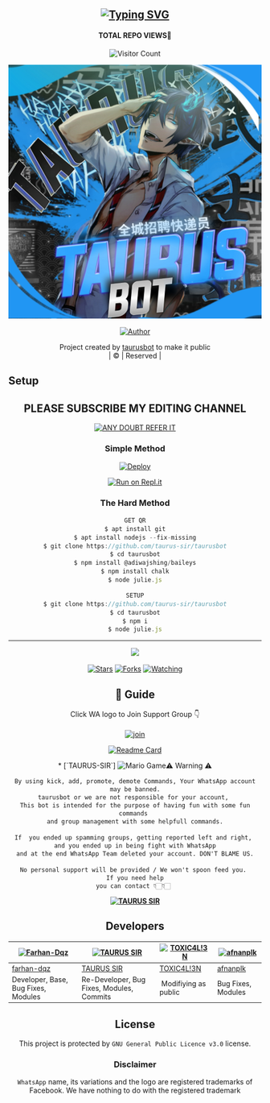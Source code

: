 <div align="center">

## [![Typing SVG](https://readme-typing-svg.herokuapp.com?font=Lemon+milk&color=F7000&lines=Welcome+to+taurusbot+WA+Bot+repo;Created+by+MUHAMMED;This+is+a+userbot+private+and+public+bot;With+more+features)](https://git.io/typing-svg)
#### TOTAL REPO VIEWS📍
![Visitor Count](https://profile-counter.glitch.me/taurus-sir/count.svg)

 </a>
</p>
  <p align="center">
<img src=TAURUS-SIR.jpg>
</p>
  <p align="center">
<a href="https://github.com/taurus-sir"><img title="Author" src="https://img.shields.io/badge/Author- MUHAMMED?color=blue&style=for-the- ubadge&logo=whatsapp"></a>
</p>
</div>
<p align="center">
Project created by <a href="https://github.com/taurus-sir">taurusbot</a> to make it public
    <br>
       | © |
        Reserved |
    <br> 
</p>

## Setup
<div align="center"> 


## PLEASE SUBSCRIBE MY EDITING CHANNEL

 [![ANY DOUBT REFER IT](https://www.linkpicture.com/q/YouTube-Logo-700x394.png)](https://youtube.com/channel/UCeYZqtAtdYq8VwSIkW34JMA)


  ### Simple Method
  
[![Deploy](https://www.herokucdn.com/deploy/button.svg)](https://heroku.com/deploy?template=https://github.com/taurus-sir/taurusbot) 
  
[![Run on Repl.it](https://repl.it/badge/github/quiec/whatsAlfa)](https://replit.com/@Farhandqz/JulieMwol)
  
### The Hard Method
```js
GET QR
$ apt install git
$ apt install nodejs --fix-missing
$ git clone https://github.com/taurus-sir/taurusbot
$ cd taurusbot
$ npm install @adiwajshing/baileys
$ npm install chalk
$ node julie.js
```
      
```js
SETUP
$ git clone https://github.com/taurus-sir/taurusbot
$ cd taurusbot
$ npm i
$ node julie.js
```

----

  <p align="center">
  <a href="httsp://github.com/TAURUS-SIR/taurusbot">
    
<a href="https://github.com/TAURUS-SIR/followers">
<img src="https://img.shields.io/github/repo-size/taurus-sir/taurusbot?color=green&label=Repo%20total%20size&style=plastic">
<p align="center">
<a href="https://github.com/TAURUS-SIR/followers"
<img title="Followers" src="https://img.shields.io/github/followers/TAURUS-SIR?color=blue&style=flat-square"></a>
<a href="https://github.com/TAURUS-SIR/taurusbot/stargazers/"><img title="Stars" src="https://img.shields.io/github/stars/taurus-sir/taurusbot?color=blue&style=flat-square"></a>
<a href="https://github.com/TAURUS-SIR/taurusbot/network/members"><img title="Forks" src="https://img.shields.io/github/forks/taurus-sir/taurusbot?color=blue&style=flat-square"></a>
<a href="https://github.com/TAURUS-SIR/taurusbot/watchers"><img title="Watching" src="https://img.shields.io/github/watchers/taurus-sir/taurusbot?label=Watchers&color=blue&style=flat-square"></a>
</p>

## 📢 Guide
Click WA logo to Join Support Group 👇
    <br>
<br>
  [![join](https://github.com/Alien-alfa/PublicBot/blob/main/wlogo.svg.png)](https://chat.whatsapp.com/EkMZJBMONOi5EDOISRE56E)
  <div align="center">
       
  [![Readme Card](https://github-readme-stats.vercel.app/api/pin/?username=taurus-sir&repo=taurusbot&theme=nightowl)](https://github.com/taurus-sir/taurusbot)
  </div>
* [`TAURUS-SIR`]
<img src="https://github.com/TheDudeThatCode/TheDudeThatCode/blob/master/Assets/Mario_Gameplay.gif" alt="Mario Game"

### ⚠ Warning ⚠

```
By using kick, add, promote, demote Commands, Your WhatsApp account may be banned.
taurusbot or we are not responsible for your account, 
This bot is intended for the purpose of having fun with some fun commands 
and group management with some helpfull commands.

If  you ended up spamming groups, getting reported left and right, 
and you ended up in being fight with WhatsApp
and at the end WhatsApp Team deleted your account. DON'T BLAME US.

No personal support will be provided / We won't spoon feed you. 
If you need help
you can contact 👇🏻👇🏻 
```
**[![TAURUS SIR](https://www.linkpicture.com/q/WHTSPP-LOGO.png)](http://wa.me/919961050829?text=Can%20you%20help%20bro)**

## Developers
  <div align="center">
    
  [![Farhan-Dqz](https://github.com/farhan-dqz.png?size=100)](https://github.com/farhan-dqz) | [![TAURUS SIR](https://github.com/taurus-sir.png?size=100)](https://github.com/taurus-sir) |  [![TOXIC4L!3N](https://github.com/Alien-alfa.png?size=100)](https://github.com/AI-VIKI) | [![afnanplk](https://github.com/afnanplk.png?size=100)](https://github.com/afnanplk) 
----|----|----|----
[farhan-dqz](https://github.com/farhan-dqz) | [TAURUS SIR](https://github.com/taurus-sir) | [TOXIC4L!3N](https://github.com/AI-VIKI) | [afnanplk](https://github.com/afnanplk) 
Developer, Base, Bug Fixes, Modules| Re-Developer, Bug Fixes, Modules, Commits |  Modifiying  as   public | Bug Fixes, Modules 
  </div>
    


## License
This project is protected by `GNU General Public Licence v3.0` license.

### Disclaimer
`WhatsApp` name, its variations and the logo are registered trademarks of Facebook. We have nothing to do with the registered trademark
